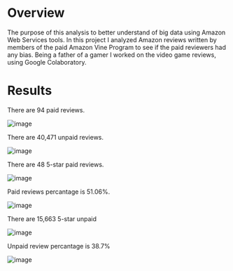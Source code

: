 # Overview
The purpose of this analysis to better understand of big data using Amazon Web Services tools. In this project I analyzed Amazon reviews written by members of the paid Amazon Vine Program to see if the paid reviewers had any bias. Being a father of a gamer I worked on the video game reviews, using Google Colaboratory.

# Results

There are 94 paid reviews.

![image](https://user-images.githubusercontent.com/96134924/171773143-7843bdc7-9414-4e2e-9415-d24a5e011cb2.png)


There are 40,471 unpaid reviews.

![image](https://user-images.githubusercontent.com/96134924/171773274-ec60cd18-4424-44b2-bf48-72a71f633aa0.png)


There are 48 5-star paid reviews.

![image](https://user-images.githubusercontent.com/96134924/171773430-3d727a00-7b95-4709-8dd7-febff145e13a.png)


Paid reviews percantage is 51.06%.

![image](https://user-images.githubusercontent.com/96134924/171773518-e9679fb4-26d0-49fa-a607-ff625ba18bc7.png)


There are 15,663  5-star unpaid 

![image](https://user-images.githubusercontent.com/96134924/171773906-c0e0ca84-5ac0-4cff-a17d-9c6895ce9b4d.png)


Unpaid review percantage is 38.7% 

![image](https://user-images.githubusercontent.com/96134924/171773997-9b1772df-6e00-4b9f-8eec-29633a9af6e0.png)
